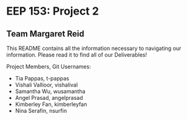 # EEP 153: Project 2
## Team Margaret Reid

This README contains all the information necessary to navigating our information. Please read it to find all of our Deliverables!

Project Members, Git Usernames:
- Tia Pappas, t-pappas
- Vishali Vallioor, vishalival
- Samantha Wu, wusamantha
- Angel Prasad, angelprasad
- Kimberley Fan, kimberleyfan
- Nina Serafin, nsurfin
